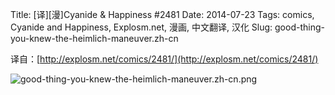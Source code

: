 Title: [译][漫]Cyanide & Happiness #2481
Date: 2014-07-23
Tags: comics, Cyanide and Happiness, Explosm.net, 漫画, 中文翻译, 汉化
Slug: good-thing-you-knew-the-heimlich-maneuver.zh-cn

译自：[http://explosm.net/comics/2481/](http://explosm.net/comics/2481/)


![good-thing-you-knew-the-heimlich-maneuver.zh-cn.png](/static/images/comics/good-thing-you-knew-the-heimlich-maneuver.zh-cn.png)
